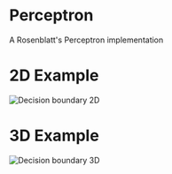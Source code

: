 # Perceptron
A Rosenblatt's Perceptron implementation

# 2D Example
![Decision boundary 2D](https://i.ibb.co/Hr0ktN3/Figure-1.png)

# 3D Example
![Decision boundary 3D](https://i.ibb.co/tHTBv6b/Figure-2.png)
